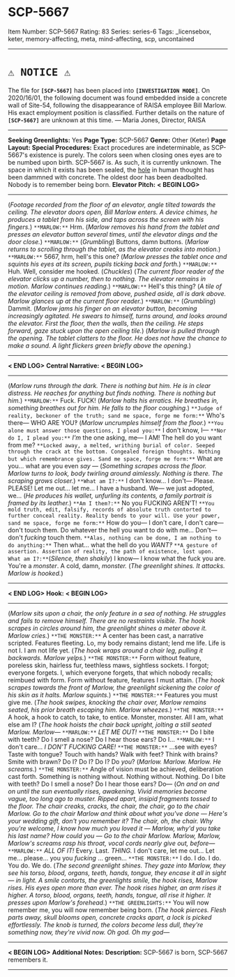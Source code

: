 # SCP-5667
Item Number: SCP-5667
Rating: 83
Series: series-6
Tags: _licensebox, keter, memory-affecting, meta, mind-affecting, scp, uncontained

---

# `⚠ NOTICE ⚠`
  

The file for **`[SCP-5667]`** has been placed into **`[INVESTIGATION MODE]`**. On 2020/16/01, the following document was found embedded inside a concrete wall of Site-54, following the disappearance of RAISA employee Bill Marlow. His exact employment position is classified. Further details on the nature of **`[SCP-5667]`** are unknown at this time.
— Maria Jones, Director, RAISA
* * *
**Seeking Greenlights:** Yes
**Page Type:** SCP-5667
**Genre:** Other (Keter)
**Page Layout:**
**Special Procedures:** Exact procedures are indeterminable, as SCP-5667's existence is purely. The colors seen when closing ones eyes are to be numbed upon birth. SCP-5667 is. As such, it is currently unknown. The space in which it exists has been sealed, the [hole](/scp-5666) in human thought has been dammned with concrete. The oldest door has been deadbolted.
Nobody is to remember being born.
**Elevator Pitch:**
**< BEGIN LOG>**
* * *
(_Footage recorded from the floor of an elevator, angle tilted towards the ceiling. The elevator doors open, Bill Marlow enters. A device chimes, he produces a tablet from his side, and taps across the screen with his fingers._)
`**MARLOW:**` Hrm.
(_Marlow removes his hand from the tablet and presses an elevator button several times, until the elevator dings and the door close._)
`**MARLOW:**` (_Grumbling_) Buttons, damn buttons.
(_Marlow returns to scrolling through the tablet, as the elevator creaks into motion._)
`**MARLOW:**` 5667, hrm, hell's this one?
(_Marlow presses the tablet once and squints his eyes at its screen, pupils ticking back and forth._)
`**MARLOW:**` Huh. Well, consider me hooked. (_Chuckles_)
(_The current floor reader of the elevator clicks up a number, then to nothing. The elevator remains in motion. Marlow continues reading._)
`**MARLOW:**` Hell's this thing?
(_A tile of the elevator ceiling is removed from above, pushed aside, all is dark above. Marlow glances up at the current floor reader._)
`**MARLOW:**` (_Grumbling_) Dammit.
(_Marlow jams his finger on an elevator button, becoming increasingly agitated. He swears to himself, turns around, and looks around the elevator. First the floor, then the walls, then the ceiling. He steps forward, gaze stuck upon the open ceiling tile._)
(_Marlow is pulled through the opening. The tablet clatters to the floor. He does not have the chance to make a sound. A light flickers green briefly above the opening._)
* * *
**< END LOG>**
**Central Narrative:**
**< BEGIN LOG>**
* * *
(_Marlow runs through the dark. There is nothing but him. He is in clear distress. He reaches for anything but finds nothing. There is nothing but him._)
`**MARLOW:**` Fuck. FUCK!
(_Marlow halts his erratics. He breathes in, something breathes out for him. He falls to the floor coughing._)
`**Judge of reality, beckoner of the truth; sand me space, forge me form:**` Who's there— WHO ARE YOU‽
(_Marlow uncrumples himself from the floor._)
`**You alone must answer those questions, I plead you:**` I don't know, I—
`**Nor do I, I plead you:**` _I'm_ the one asking, me— I AM! The hell do you want from me?
`**Locked away, a melted, writhing burial of color. Seeped through the crack at the bottom. Congealed foreign thoughts. Nothing but which remembrance gives. Sand me space, forge me form:**` What are you… what are you even _say_ —
(_Something scrapes across the floor. Marlow turns to look, body twirling around aimlessly. Nothing is there. The scraping grows closer._)
`**What am I?:**` I don't know… I don't— Please. PLEASE! Let me out… let me… I have a husband. We— we just adopted, we…
(_He produces his wallet, unfurling its contents, a family portrait is framed by its leather._)
`**Am I them?:**` No you FUCKING AREN'T!
`**You mold truth, edit, falsify, records of absolute truth contorted to further conceal reality. Reality bends to your will. Use your power, sand me space, forge me form:**` How do you— I don't care, I don't care— don't touch them. Do whatever the hell you want to do with me… Don't— don't _fucking_ touch them.
`**Alas, nothing can be done, I am nothing to do anything:**` Then what… what the hell do you _WANT‽_
`**A gesture of assertion. Assertion of reality, the path of existence, lost upon. What am I?:**`(_Silence, then shakily_) I know— I know what the fuck you are. You're a _monster_. A cold, damn, _monster._
(_The greenlight shines. It attacks. Marlow is hooked._)
* * *
**< END LOG>**
**Hook:**
**< BEGIN LOG>**
* * *
(_Marlow sits upon a chair, the only feature in a sea of nothing. He struggles and fails to remove himself. There are no restraints visible. The hook scrapes in circles around him, the greenlight shines a meter above it. Marlow cries._)
`**THE MONSTER:**` A center has been cast, a narrative scripted. Features fleeting. Lo, my body remains distant; lend me life. Life is not I. I am not life yet.
(_The hook wraps around a chair leg, pulling it backwards. Marlow yelps._)
`**THE MONSTER:**` Form without feature, poreless skin, hairless fur, teethless maws, sightless sockets. I forgot; everyone forgets. I, which everyone forgets, that which nobody recalls; reimbued with form. Form without feature, features I must attain.
(_The hook scrapes towards the front of Marlow, the greenlight sickening the color of his skin as it halts. Marlow squints._)
`**THE MONSTER:**` Features you must give me.
(_The hook swipes, knocking the chair over, Marlow remains seated, his prior breath escaping him. Marlow wheezes._)
`**THE MONSTER:**` A hook, a hook to catch, to take, to entice. Monster, monster. All I am, what else am I?
(_The hook hoists the chair back upright, jolting a still seated Marlow. Marlow—_
`**MARLOW:**` _LET ME OUT!_
`**THE MONSTER:**` Do I bite with teeth? Do I smell a nose? Do I hear those ears? Do I…
`**MARLOW:**` I don't care… _I DON'T FUCKING CARE!_
`**THE MONSTER:**` …see with eyes? Taste with tongue? Touch with hands? Walk with feet? Think with brains? Smite with brawn? Do I? Do I? Do I? Do _you_?
(_Marlow. Marlow. Marlow. He screams._)
`**THE MONSTER:**` Angle of vision must be achieved, deliberation cast forth. Something is nothing without. Nothing without. Nothing. Do I bite with teeth? Do I smell a nose? Do I hear those ears? Do—
(_On and on and on until the sun eventually rises, awakening. Vivid memories become vague, too long ago to muster. Ripped apart, insipid fragments tossed to the floor. The chair creaks, cracks, the chair, the chair, go to the chair Marlow. Go to the chair Marlow and think about what you've done — Here's your wedding gift, don't you remember it? The chair, oh, the chair. Why you're welcome, I know how much you loved it — Marlow, why'd you take his last name? How could you — Go to the chair Marlow. Marlow, Marlow, Marlow's screams rasp his throat, vocal cords nearly give out, before—_
`**MARLOW:**` _ALL OF IT!_ Every. Last. _THING._ I don't care, let me out… Let me… please… you you _fucking_ … green…
`**THE MONSTER:**` I do. I do. I do. You do. We do.
(_The second greenlight shines. They gaze into Marlow, they see his torso, blood, organs, teeth, hands, tongue, they encase it all in sight — in light. A smile contorts, the greenlights smile, the hook rises, Marlow rises. His eyes open more than ever. The hook rises higher, an arm rises it higher. A torso, blood, organs, teeth, hands, tongue, all rise it higher. It presses upon Marlow's forehead._)
`**THE GREENLIGHTS:**` You will now remember me, you will now remember being born.
(_The hook pierces. Flesh parts away, skull blooms open, concrete cracks apart, a lock is picked effortlessly. The knob is turned, the colors become less dull, they're something now, they're vivid now. Oh god. Oh my god—_
* * *
**< BEGIN LOG>**
**Additional Notes:**
**Description:** SCP-5667 is born, SCP-5667 remembers it.
  
  
  
  

* * *